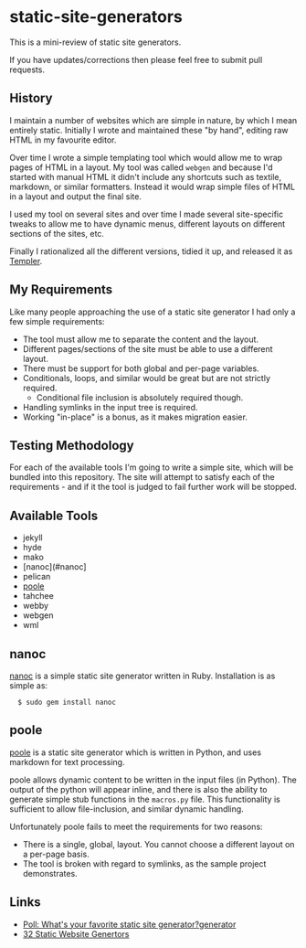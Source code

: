 static-site-generators
======================

This is a mini-review of static site generators.

If you have updates/corrections then please feel free to submit pull requests.



History
-------

I maintain a number of websites which are simple in nature, by which I mean entirely static.  Initially I wrote and maintained these "by hand", editing raw HTML in my favourite editor.

Over time I wrote a simple templating tool which would allow me to wrap pages of HTML in a layout.  My tool was called `webgen` and because I'd started with manual HTML it didn't include any shortcuts such as textile, markdown, or similar formatters.  Instead it would wrap simple files of HTML in a layout and output the final site.

I used my tool on several sites and over time I made several site-specific tweaks to allow me to have dynamic menus, different layouts on different sections of the sites, etc.

Finally I rationalized all the different versions, tidied it up, and released it as [Templer](https://github.com/skx/templer).


My Requirements
---------------

Like many people approaching the use of a static site generator I had only a few simple requirements:

* The tool must allow me to separate the content and the layout.
* Different pages/sections of the site must be able to use a different layout.
* There must be support for both global and per-page variables.
* Conditionals, loops, and similar would be great but are not strictly required.
   * Conditional file inclusion is absolutely required though.
* Handling symlinks in the input tree is required.
* Working "in-place" is a bonus, as it makes migration easier.


Testing Methodology
-------------------

For each of the available tools I'm going to write a simple site, which will be
bundled into this repository.  The site will attempt to satisfy each of the
requirements - and if it the tool is judged to fail further work will be stopped.


Available Tools
---------------

* jekyll
* hyde
* mako
* [nanoc](#nanoc]
* pelican
* [poole](#poole)
* tahchee
* webby
* webgen
* wml



nanoc
-----

[nanoc](http://nanoc.stoneship.org/) is a simple static site generator written in Ruby.  Installation is as simple as:

      $ sudo gem install nanoc


poole
------

[poole](https://bitbucket.org/obensonne/poole) is a static site generator which is written in Python, and uses markdown for text processing.

poole  allows dynamic content to be written in the input files (in Python).  The output of the python will appear inline, and there is also the ability to generate simple stub functions in the `macros.py` file.  This functionality is sufficient to allow file-inclusion, and similar dynamic handling.

Unfortunately poole fails to meet the requirements for two reasons:

* There is a single, global, layout.  You cannot choose a different layout on a per-page basis.
* The tool is broken with regard to symlinks, as the sample project demonstrates.


Links
-----

* [Poll: What's your favorite static site generator?generator](http://news.ycombinator.com/item?id=4857473)
* [32 Static Website Genertors](http://iwantmyname.com/blog/2011/02/list-static-website-generators.html)